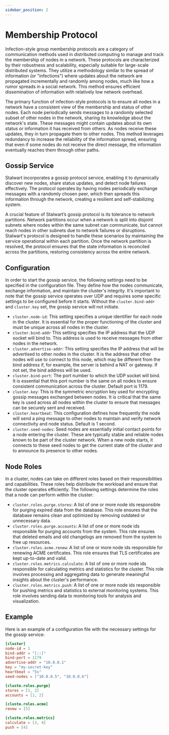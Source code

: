 ```yaml
---
sidebar_position: 2
---
```


# Membership Protocol

Infection-style group membership protocols are a category of communication methods used in distributed computing to manage and track the membership of nodes in a network. These protocols are characterized by their robustness and scalability, especially suitable for large-scale distributed systems. They utilize a methodology similar to the spread of information (or "infections") where updates about the network are propagated incrementally and randomly among nodes, much like how a rumor spreads in a social network. This method ensures efficient dissemination of information with relatively low network overhead.

The primary function of infection-style protocols is to ensure all nodes in a network have a consistent view of the membership and status of other nodes. Each node periodically sends messages to a randomly selected subset of other nodes in the network, sharing its knowledge about the network's state. These messages might contain updates about its own status or information it has received from others. As nodes receive these updates, they in turn propagate them to other nodes. This method leverages redundancy to increase the reliability of the information spread, ensuring that even if some nodes do not receive the direct message, the information eventually reaches them through other paths.

## Gossip Service

Stalwart incorporates a gossip protocol service, enabling it to dynamically discover new nodes, share status updates, and detect node failures effectively. The protocol operates by having nodes periodically exchange messages with a randomly chosen peer, which then spreads this information through the network, creating a resilient and self-stabilizing system.

A crucial feature of Stalwart’s gossip protocol is its tolerance to network partitions. Network partitions occur when a network is split into disjoint subnets where nodes within the same subnet can communicate, but cannot reach nodes in other subnets due to network failures or disruptions. Stalwart's protocol is designed to handle these scenarios by maintaining the service operational within each partition. Once the network partition is resolved, the protocol ensures that the state information is reconciled across the partitions, restoring consistency across the entire network.

## Configuration

In order to start the gossip service, the following settings need to be specified in the configuration file. They define how the nodes communicate, exchange information, and maintain the cluster's integrity. It's important to note that the gossip service operates over UDP and requires some specific settings to be configured before it starts. Without the `cluster.bind-addr` and `cluster.key` set, the gossip service will not initiate.

- `cluster.node-id`: This setting specifies a unique identifier for each node in the cluster. It is essential for the proper functioning of the cluster and must be unique across all nodes in the cluster.
- `cluster.bind-addr` This setting specifies the IP address that the UDP socket will bind to. This address is used to receive messages from other nodes in the network. 
- `cluster.advertise-addr`: This setting specifies the IP address that will be advertised to other nodes in the cluster. It is the address that other nodes will use to connect to this node, which may be different from the bind address if, for example, the server is behind a NAT or gateway. If not set, the bind address will be used.
- `cluster.bind-port`: The port number to which the UDP socket will bind. It is essential that this port number is the same on all nodes to ensure consistent communication across the cluster. Default port is 1179.
- `cluster.key`: This is the symmetric encryption key used for encrypting gossip messages exchanged between nodes. It is critical that the same key is used across all nodes within the cluster to ensure that messages can be securely sent and received.
- `cluster.heartbeat`: This configuration defines how frequently the node will send a ping message to other nodes to maintain and verify network connectivity and node status. Default is 1 second.
- `cluster.seed-nodes`: Seed nodes are essentially initial contact points for a node entering the cluster. These are typically stable and reliable nodes known to be part of the cluster network. When a new node starts, it connects to these seed nodes to get the current state of the cluster and to announce its presence to other nodes.

## Node Roles

In a cluster, nodes can take on different roles based on their responsibilities and capabilities. These roles help distribute the workload and ensure that the cluster operates efficiently. The following settings determine the roles that a node can perform within the cluster:

- `cluster.roles.purge.stores`: A list of one or more node ids responsible for purging expired data from the database. This role ensures that the database remains clean and optimized by removing outdated or unnecessary data.
- `cluster.roles.purge.accounts`: A list of one or more node ids responsible for purging accounts from the system. This role ensures that deleted emails and old changelogs are removed from the system to free up resources.
- `cluster.roles.acme.renew`: A list of one or more node ids responsible for renewing ACME certificates. This role ensures that TLS certificates are kept up-to-date and valid.
- `cluster.roles.metrics.calculate`: A list of one or more node ids responsible for calculating metrics and statistics for the cluster. This role involves processing and aggregating data to generate meaningful insights about the cluster's performance.
- `cluster.roles.metrics.push`: A list of one or more node ids responsible for pushing metrics and statistics to external monitoring systems. This role involves sending data to monitoring tools for analysis and visualization.


## Example

Here is an example of a configuration file with the necessary settings for the gossip service:

```toml
[cluster]
node-id = 1
bind-addr = "[::]"
bind-port = 1179
advertise-addr = "10.0.0.1"
key = "my-secret-key"
heartbeat = "5s"
seed-nodes = ["10.0.0.5", "10.0.0.6"]

[cluste.roles.purge]
stores = [1, 2]
accounts = [1, 2]

[cluste.roles.acme]
renew = [5]

[cluste.roles.metrics]
calculate = [3, 4]
push = [4]
```
